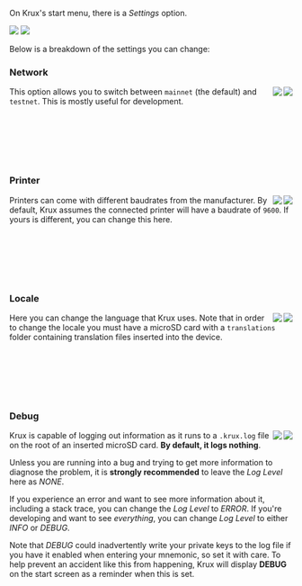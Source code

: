 On Krux's start menu, there is a *Settings* option.

<img src="../../img/maixpy_m5stickv/settings-options-125.png">
<img src="../../img/maixpy_amigo_tft/settings-options-150.png">

Below is a breakdown of the settings you can change:

### Network
<img src="../../img/maixpy_m5stickv/network-options-125.png" align="right">
<img src="../../img/maixpy_amigo_tft/network-options-150.png" align="right">

This option allows you to switch between `mainnet` (the default) and `testnet`. This is mostly useful for development. 

<br><br><br><br><br>

### Printer
<img src="../../img/maixpy_m5stickv/printer-options-125.png" align="right">
<img src="../../img/maixpy_amigo_tft/printer-options-150.png" align="right">

Printers can come with different baudrates from the manufacturer. By default, Krux assumes the connected printer will have a baudrate of `9600`. If yours is different, you can change this here.

<br><br><br><br><br>

### Locale
<img src="../../img/maixpy_m5stickv/locale-options-125.png" align="right">
<img src="../../img/maixpy_amigo_tft/locale-options-150.png" align="right">

Here you can change the language that Krux uses. Note that in order to change the locale you must have a microSD card with a `translations` folder containing translation files inserted into the device.

<br><br><br><br><br>

### Debug
<img src="../../img/maixpy_m5stickv/debug-options-125.png" align="right">
<img src="../../img/maixpy_amigo_tft/debug-options-150.png" align="right">

Krux is capable of logging out information as it runs to a `.krux.log` file on the root of an inserted microSD card. **By default, it logs nothing**.

Unless you are running into a bug and trying to get more information to diagnose the problem, it is **strongly recommended** to leave the *Log Level* here as *NONE*.

If you experience an error and want to see more information about it, including a stack trace, you can change the *Log Level* to *ERROR*. If you're developing and want to see _everything_, you can change *Log Level* to either *INFO* or *DEBUG*.

Note that *DEBUG* could inadvertently write your private keys to the log file if you have it enabled when entering your mnemonic, so set it with care. To help prevent an accident like this from happening, Krux will display **DEBUG** on the start screen as a reminder when this is set.